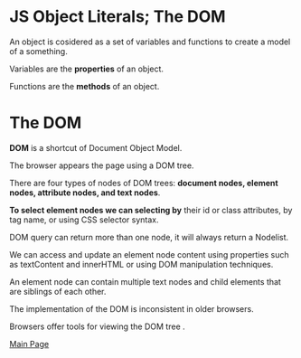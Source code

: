 # JS Object Literals; The DOM
An object is cosidered as a set of variables and functions to create a model of a something.

Variables are the **properties** of an object.

Functions are the  **methods** of an object.

# The DOM
**DOM** is a shortcut of Document Object Model.

The browser appears the page using a DOM tree. 

There are four types of nodes of DOM trees: 
**document nodes, element nodes, attribute nodes, and text nodes**. 

**To select element nodes we can selecting by** their id or class attributes, by tag name, or using CSS selector syntax. 

DOM query can return more than one node, it will always return a Nodelist. 

We can access and update an element node content using properties such as textContent and innerHTML or using DOM manipulation techniques. 

An element node can contain multiple text nodes and child elements that are siblings of each other.

The implementation of the DOM is inconsistent in older browsers. 

Browsers offer tools for viewing the DOM tree . 

[Main Page](https://basma23.github.io/reading-notes/)
